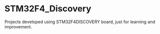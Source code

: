 # STM32F4_Discovery
Projects developed using STM32F4DISCOVERY board, just for learning and improvement.
